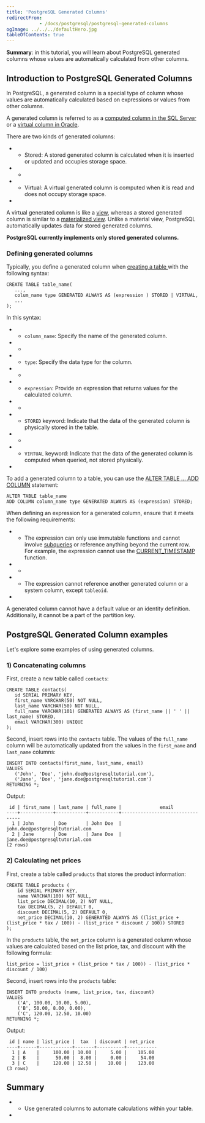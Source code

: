 ```yaml
---
title: 'PostgreSQL Generated Columns'
redirectFrom: 
            - /docs/postgresql/postgresql-generated-columns
ogImage: ../../../defaultHero.jpg
tableOfContents: true
---
```


**Summary**: in this tutorial, you will learn about PostgreSQL generated columns whose values are automatically calculated from other columns.



## Introduction to PostgreSQL Generated Columns



In PostgreSQL, a generated column is a special type of column whose values are automatically calculated based on expressions or values from other columns.



A generated column is referred to as a [computed column in the SQL Server](https://www.sqlservertutorial.net/sql-server-basics/sql-server-computed-columns/) or a [virtual column in Oracle](https://www.oracletutorial.com/oracle-basics/oracle-virtual-column/).



There are two kinds of generated columns:



- - Stored: A stored generated column is calculated when it is inserted or updated and occupies storage space.
- -
- - Virtual: A virtual generated column is computed when it is read and does not occupy storage space.
- 


A virtual generated column is like a [view](https://www.postgresqltutorial.com/postgresql-views/), whereas a stored generated column is similar to a [materialized view](https://www.postgresqltutorial.com/postgresql-views/postgresql-materialized-views/). Unlike a material view, PostgreSQL automatically updates data for stored generated columns.



**PostgreSQL currently implements only stored generated columns.**



### Defining generated columns



Typically, you define a generated column when [creating a table ](/docs/postgresql/postgresql-create-table)with the following syntax:



```
CREATE TABLE table_name(
   ...,
   colum_name type GENERATED ALWAYS AS (expression ) STORED | VIRTUAL,
   ...
);
```



In this syntax:



- - `column_name`: Specify the name of the generated column.
- -
- - `type`: Specify the data type for the column.
- -
- - `expression`: Provide an expression that returns values for the calculated column.
- -
- - `STORED` keyword: Indicate that the data of the generated column is physically stored in the table.
- -
- - `VIRTUAL` keyword: Indicate that the data of the generated column is computed when queried, not stored physically.
- 


To add a generated column to a table, you can use the [ALTER TABLE ... ADD COLUMN](/docs/postgresql/postgresql-add-column) statement:



```
ALTER TABLE table_name
ADD COLUMN column_name type GENERATED ALWAYS AS (expression) STORED;
```



When defining an expression for a generated column, ensure that it meets the following requirements:



- - The expression can only use immutable functions and cannot involve [subqueries](/docs/postgresql/postgresql-subquery/) or reference anything beyond the current row. For example, the expression cannot use the [CURRENT_TIMESTAMP](https://www.postgresqltutorial.com/postgresql-date-functions/postgresql-current_timestamp) function.
- -
- - The expression cannot reference another generated column or a system column, except `tableoid`.
- 


A generated column cannot have a default value or an identity definition. Additionally, it cannot be a part of the partition key.



## PostgreSQL Generated Column examples



Let's explore some examples of using generated columns.



### 1) Concatenating columns



First, create a new table called `contacts`:



```
CREATE TABLE contacts(
   id SERIAL PRIMARY KEY,
   first_name VARCHAR(50) NOT NULL,
   last_name VARCHAR(50) NOT NULL,
   full_name VARCHAR(101) GENERATED ALWAYS AS (first_name || ' ' || last_name) STORED,
   email VARCHAR(300) UNIQUE
);
```



Second, insert rows into the `contacts` table. The values of the `full_name` column will be automatically updated from the values in the `first_name` and `last_name` columns:



```
INSERT INTO contacts(first_name, last_name, email)
VALUES
   ('John', 'Doe', 'john.doe@postgresqltutorial.com'),
   ('Jane', 'Doe', 'jane.doe@postgresqltutorial.com')
RETURNING *;
```



Output:



```
 id | first_name | last_name | full_name |              email
----+------------+-----------+-----------+---------------------------------
  1 | John       | Doe       | John Doe  | john.doe@postgresqltutorial.com
  2 | Jane       | Doe       | Jane Doe  | jane.doe@postgresqltutorial.com
(2 rows)
```



### 2) Calculating net prices



First, create a table called `products` that stores the product information:



```
CREATE TABLE products (
    id SERIAL PRIMARY KEY,
    name VARCHAR(100) NOT NULL,
    list_price DECIMAL(10, 2) NOT NULL,
    tax DECIMAL(5, 2) DEFAULT 0,
    discount DECIMAL(5, 2) DEFAULT 0,
    net_price DECIMAL(10, 2) GENERATED ALWAYS AS ((list_price + (list_price * tax / 100)) - (list_price * discount / 100)) STORED
);
```



In the `products` table, the `net_price` column is a generated column whose values are calculated based on the list price, tax, and discount with the following formula:



```
list_price = list_price + (list_price * tax / 100)) - (list_price * discount / 100)
```



Second, insert rows into the `products` table:



```
INSERT INTO products (name, list_price, tax, discount)
VALUES
    ('A', 100.00, 10.00, 5.00),
    ('B', 50.00, 8.00, 0.00),
    ('C', 120.00, 12.50, 10.00)
RETURNING *;
```



Output:



```
 id | name | list_price |  tax  | discount | net_price
----+------+------------+-------+----------+-----------
  1 | A    |     100.00 | 10.00 |     5.00 |    105.00
  2 | B    |      50.00 |  8.00 |     0.00 |     54.00
  3 | C    |     120.00 | 12.50 |    10.00 |    123.00
(3 rows)
```



## Summary



- - Use generated columns to automate calculations within your table.
- 
